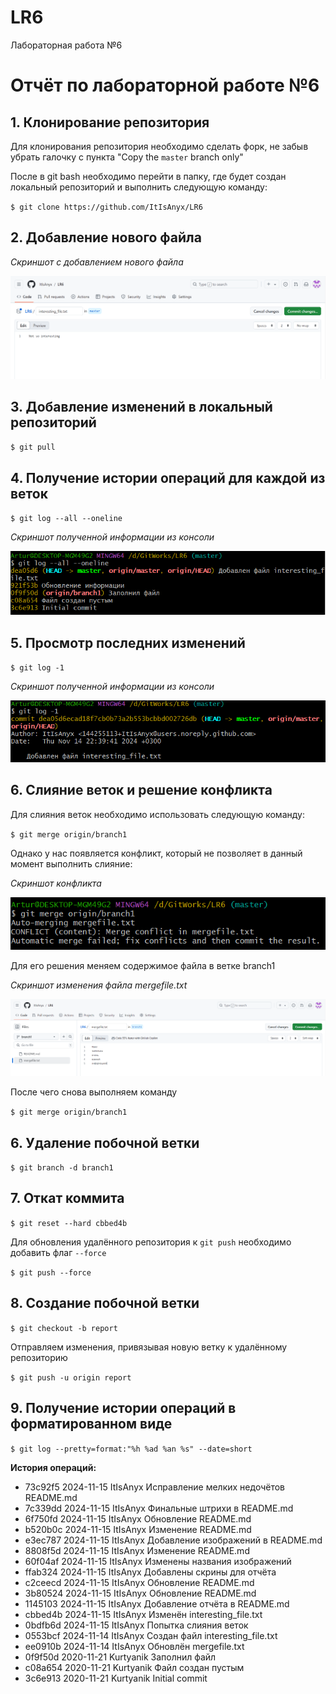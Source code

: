 # LR6
Лабораторная работа №6

# Отчёт по лабораторной работе №6
## 1. Клонирование репозитория
Для клонирования репозитория необходимо сделать форк, не забыв убрать галочку с пункта "Copy the `master` branch only"

После в git bash необходимо перейти в папку, где будет создан локальный репозиторий и выполнить следующую команду:

`$ git clone https://github.com/ItIsAnyx/LR6`

## 2. Добавление нового файла

*Скриншот с добавлением нового файла*

![Добавление файла interesting_file.txt](Изображения/interesting_file.png)

## 3. Добавление изменений в локальный репозиторий

`$ git pull`

## 4. Получение истории операций для каждой из веток

`$ git log --all --oneline`

*Скриншот полученной информации из консоли*

![Информация из консоли о всех ветках](Изображения/git_log_--all_--oneline.png)

## 5. Просмотр последних изменений

`$ git log -1`

*Скриншот полученной информации из консоли*

![Информация из консоли о последнем изменении](Изображения/git_log_-1.png)

## 6. Слияние веток и решение конфликта
Для слияния веток необходимо использовать следующую команду:

`$ git merge origin/branch1`

Однако у нас появляется конфликт, который не позволяет в данный момент выполнить слияние:

*Скриншот конфликта*

![Конфликт при слиянии](Изображения/Конфликт_при_слиянии_веток.png)

Для его решения меняем содержимое файла в ветке branch1

*Скриншот изменения файла mergefile.txt*

![Изменение mergefile.txt](Изображения/mergefile.png)

После чего снова выполняем команду

`$ git merge origin/branch1`

## 6. Удаление побочной ветки

`$ git branch -d branch1`

## 7. Откат коммита

`$ git reset --hard cbbed4b`

Для обновления удалённого репозитория к `git push` необходимо добавить флаг `--force`

`$ git push --force`

## 8. Создание побочной ветки

`$ git checkout -b report`

Отправляем изменения, привязывая новую ветку к удалённому репозиторию

`$ git push -u origin report`

## 9. Получение истории операций в форматированном виде

`$ git log --pretty=format:"%h %ad %an %s" --date=short`

**История операций:**
* 73c92f5 2024-11-15 ItIsAnyx Исправление мелких недочётов README.md
* 7c339dd 2024-11-15 ItIsAnyx Финальные штрихи в README.md
* 6f750fd 2024-11-15 ItIsAnyx Обновление README.md
* b520b0c 2024-11-15 ItIsAnyx Изменение README.md
* e3ec787 2024-11-15 ItIsAnyx Добавление изображений в README.md
* 8808f5d 2024-11-15 ItIsAnyx Изменение README.md
* 60f04af 2024-11-15 ItIsAnyx Изменены названия изображений
* ffab324 2024-11-15 ItIsAnyx Добавлены скрины для отчёта
* c2ceecd 2024-11-15 ItIsAnyx Обновление README.md
* 3b80524 2024-11-15 ItIsAnyx Обновление README.md
* 1145103 2024-11-15 ItIsAnyx Добавление отчёта в README.md
* cbbed4b 2024-11-15 ItIsAnyx Изменён interesting_file.txt
* 0bdfb6d 2024-11-15 ItIsAnyx Попытка слияния веток
* 0553bcf 2024-11-14 ItIsAnyx Создан файл interesting_file.txt
* ee0910b 2024-11-14 ItIsAnyx Обновлён mergefile.txt
* 0f9f50d 2020-11-21 Kurtyanik Заполнил файл
* c08a654 2020-11-21 Kurtyanik Файл создан пустым
* 3c6e913 2020-11-21 Kurtyanik Initial commit
